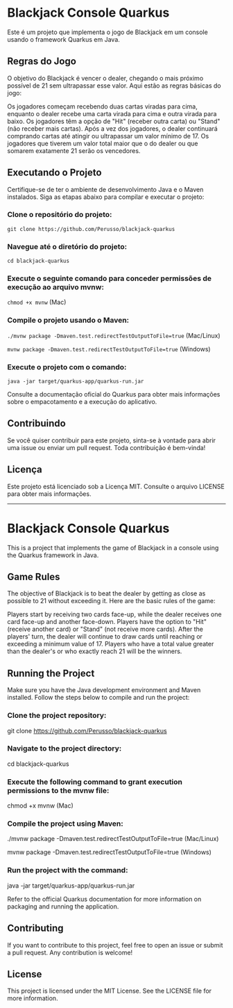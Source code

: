 
# Blackjack Console Quarkus
Este é um projeto que implementa o jogo de Blackjack em um console usando o framework Quarkus em Java.

## Regras do Jogo
O objetivo do Blackjack é vencer o dealer, chegando o mais próximo possível de 21 sem ultrapassar esse valor. Aqui estão as regras básicas do jogo:

Os jogadores começam recebendo duas cartas viradas para cima, enquanto o dealer recebe uma carta virada para cima e outra virada para baixo.
Os jogadores têm a opção de "Hit" (receber outra carta) ou "Stand" (não receber mais cartas).
Após a vez dos jogadores, o dealer continuará comprando cartas até atingir ou ultrapassar um valor mínimo de 17.
Os jogadores que tiverem um valor total maior que o do dealer ou que somarem exatamente 21 serão os vencedores.

## Executando o Projeto
Certifique-se de ter o ambiente de desenvolvimento Java e o Maven instalados. Siga as etapas abaixo para compilar e executar o projeto:

### Clone o repositório do projeto:

```git clone https://github.com/Perusso/blackjack-quarkus```

### Navegue até o diretório do projeto:

```cd blackjack-quarkus```

### Execute o seguinte comando para conceder permissões de execução ao arquivo mvnw:

```chmod +x mvnw``` (Mac)

### Compile o projeto usando o Maven:

```./mvnw package -Dmaven.test.redirectTestOutputToFile=true``` (Mac/Linux)

```mvnw package -Dmaven.test.redirectTestOutputToFile=true``` (Windows)

### Execute o projeto com o comando:

```java -jar target/quarkus-app/quarkus-run.jar```

Consulte a documentação oficial do Quarkus para obter mais informações sobre o empacotamento e a execução do aplicativo.

## Contribuindo
Se você quiser contribuir para este projeto, sinta-se à vontade para abrir uma issue ou enviar um pull request. Toda contribuição é bem-vinda!

## Licença
Este projeto está licenciado sob a Licença MIT. Consulte o arquivo LICENSE para obter mais informações.


---


# Blackjack Console Quarkus
This is a project that implements the game of Blackjack in a console using the Quarkus framework in Java.

## Game Rules
The objective of Blackjack is to beat the dealer by getting as close as possible to 21 without exceeding it. Here are the basic rules of the game:

Players start by receiving two cards face-up, while the dealer receives one card face-up and another face-down.
Players have the option to "Hit" (receive another card) or "Stand" (not receive more cards).
After the players' turn, the dealer will continue to draw cards until reaching or exceeding a minimum value of 17.
Players who have a total value greater than the dealer's or who exactly reach 21 will be the winners.

## Running the Project
Make sure you have the Java development environment and Maven installed. Follow the steps below to compile and run the project:

### Clone the project repository:
git clone https://github.com/Perusso/blackjack-quarkus

### Navigate to the project directory:
cd blackjack-quarkus

### Execute the following command to grant execution permissions to the mvnw file:
chmod +x mvnw (Mac)

### Compile the project using Maven:
./mvnw package -Dmaven.test.redirectTestOutputToFile=true (Mac/Linux)

mvnw package -Dmaven.test.redirectTestOutputToFile=true (Windows)

### Run the project with the command:
java -jar target/quarkus-app/quarkus-run.jar

Refer to the official Quarkus documentation for more information on packaging and running the application.

## Contributing
If you want to contribute to this project, feel free to open an issue or submit a pull request. Any contribution is welcome!

## License
This project is licensed under the MIT License. See the LICENSE file for more information.


























